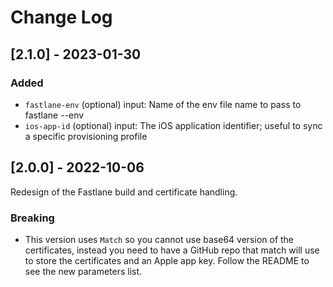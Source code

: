 # Change Log

## [2.1.0] - 2023-01-30

### Added

- `fastlane-env` (optional) input: Name of the env file name to pass to fastlane --env
- `ios-app-id` (optional) input: The iOS application identifier; useful to sync a specific provisioning profile

## [2.0.0] - 2022-10-06

Redesign of the Fastlane build and certificate handling.

### Breaking

- This version uses `Match` so you cannot use base64 version of the certificates, instead you need to have a GitHub repo that match will use to store the certificates and an Apple app key. Follow the README to see the new parameters list.
